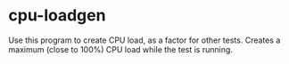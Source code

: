 # cpu-loadgen

Use this program to create CPU load, as a factor for other tests.
Creates a maximum (close to 100%) CPU load while the test is running.
